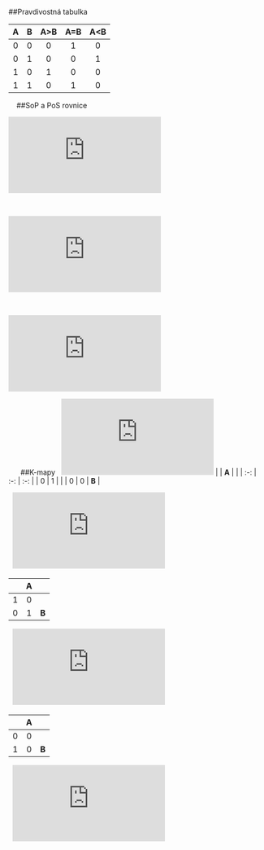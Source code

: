 
##Pravdivostná tabulka
&nbsp;

| **A** | **B** | **A>B** | **A=B** | **A<B** |
| :-: | :-: | :-: | :-: | :-: |
| 0 | 0 | 0 | 1 | 0 |
| 0 | 1 | 0 | 0 | 1 |
| 1 | 0 | 1 | 0 | 0 |
| 1 | 1 | 0 | 1 | 0 |
&nbsp;
&nbsp;
##SoP a PoS rovnice
&nbsp;

![equation](https://latex.codecogs.com/png.latex?y_%7BA%3EB%7D%5E%7BSop%7D%3DA*%5Coverline%7BB%7D)

&nbsp;

![equation](https://latex.codecogs.com/png.latex?y_%7BA%3DB%7D%5E%7BSop%7D%3D%5Coverline%7BA%7D*%5Coverline%7BB%7D)

&nbsp;

![equation](https://latex.codecogs.com/png.latex?y_%7BA%3CB%7D%5E%7BPoS%7D%3D%28A&plus;B%29*%28%5Coverline%7BA%7D&plus;B%29*%28%5Coverline%7BA%7D*%5Coverline%7BB%7D%29)

&nbsp;
&nbsp;
&nbsp;
##K-mapy
&nbsp;
![equation](https://latex.codecogs.com/png.latex?y_%7BA%3EB%7D)
|  | **A** |  |
| :-: | :-: | :-: |
| 0 | 1 |  |
| 0 | 0 | **B** |

&nbsp;
![equation](https://latex.codecogs.com/png.latex?y_%7BA%3DB%7D)

|  | **A** |  |
| :-: | :-: | :-: |
| 1 | 0 |  |
| 0 | 1 | **B** |

&nbsp;
![equation](https://latex.codecogs.com/png.latex?y_%7BA%3CB%7D)

|  | **A** |  |
| :-: | :-: | :-: |
| 0 | 0 |  |
| 1 | 0 | **B** |

&nbsp;
![equation](https://latex.codecogs.com/png.latex?y_%7BA%3CB%7D%5E%7BPos%2Cmin%7D%3DA&plus;%5Coverline%7BB%7D)
